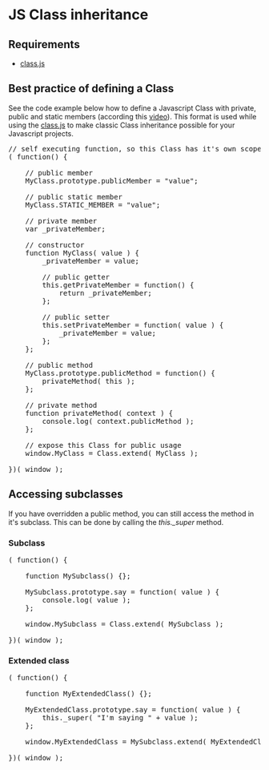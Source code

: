 # JS Class inheritance

## Requirements

* [class.js](https://github.com/moorinteractive/js-class-inheritance/blob/master/bin/class.js)

## Best practice of defining a Class

See the code example below how to define a Javascript Class with private, public and static members (according this [video](http://gotoandlearn.com/play.php?id=159)).
This format is used while using the [class.js](https://github.com/moorinteractive/js-class-inheritance/blob/master/bin/class.js) to make classic Class inheritance possible for your Javascript projects.

<pre>
// self executing function, so this Class has it's own scope
( function() {
    
    // public member
    MyClass.prototype.publicMember = "value";
    
    // public static member
    MyClass.STATIC_MEMBER = "value";
    
    // private member
    var _privateMember;
    
    // constructor
    function MyClass( value ) {
        _privateMember = value;
        
        // public getter
        this.getPrivateMember = function() {
            return _privateMember;
        };
        
        // public setter
        this.setPrivateMember = function( value ) {
            _privateMember = value;
        };
    };
    
    // public method
    MyClass.prototype.publicMethod = function() {
        privateMethod( this );
    };
    
    // private method
    function privateMethod( context ) {
        console.log( context.publicMethod );
    };
    
    // expose this Class for public usage
    window.MyClass = Class.extend( MyClass );
    
})( window );
</pre>

## Accessing subclasses

If you have overridden a public method, you can still access the method in it's subclass. This can be done by calling the *this._super* method.

### Subclass

<pre>
( function() {
    
    function MySubclass() {};
    
    MySubclass.prototype.say = function( value ) {
        console.log( value );
    };
    
    window.MySubclass = Class.extend( MySubclass );
    
})( window );
</pre>

### Extended class

<pre>
( function() {
    
    function MyExtendedClass() {};
    
    MyExtendedClass.prototype.say = function( value ) {
        this._super( "I'm saying " + value );
    };
    
    window.MyExtendedClass = MySubclass.extend( MyExtendedClass );
    
})( window );
</pre>